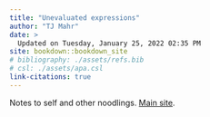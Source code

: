 ```yaml
---
title: "Unevaluated expressions"
author: "TJ Mahr"
date: > 
  Updated on Tuesday, January 25, 2022 02:35 PM
site: bookdown::bookdown_site
# bibliography: ./assets/refs.bib
# csl: ./assets/apa.csl
link-citations: true
---
```


Notes to self and other noodlings. [Main site](https://tjmahr.com/).

